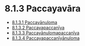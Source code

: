 

# 8.1.3 Paccayavāra

* [8.1.3.1 Paccayānuloma](8.1.3/8.1.3.1.md)
* [8.1.3.2 Paccayapaccanīya](8.1.3/8.1.3.2.md)
* [8.1.3.3 Paccayānulomapaccanīya](8.1.3/8.1.3.3.md)
* [8.1.3.4 Paccayapaccanīyānuloma](8.1.3/8.1.3.4.md)



